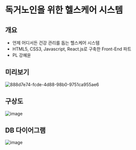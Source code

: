# 독거노인을 위한 헬스케어 시스템

## 개요
- 언제 어디서든 건강 관리를 돕는 헬스케어 시스템
- HTML5, CSS3, Javascript, React.js로 구축한 Front-End 파트
- PL 강혜윤

## 미리보기
![888d7e74-fcde-4d88-98b0-9751ca955ae6](https://github.com/KangHyeYoon/health-care-app/assets/97890886/2d22155a-a18a-495a-8afb-cb3bf8ccca13)

## 구상도
![image](https://github.com/KangHyeYoon/health-care-app/assets/97890886/2892d10c-7763-4da0-91b7-9de5260dcdd8)

## DB 다이어그램
![image](https://github.com/KangHyeYoon/health-care-app/assets/97890886/d94e0655-2d29-4d63-8cae-c1ba9f341a6e)
